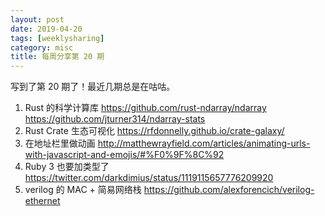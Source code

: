 ```yaml
---
layout: post
date: 2019-04-20
tags: [weeklysharing]
category: misc
title: 每周分享第 20 期
---
```


写到了第 20 期了！最近几期总是在咕咕。

1. Rust 的科学计算库 https://github.com/rust-ndarray/ndarray https://github.com/jturner314/ndarray-stats
2. Rust Crate 生态可视化 https://rfdonnelly.github.io/crate-galaxy/
3. 在地址栏里做动画 http://matthewrayfield.com/articles/animating-urls-with-javascript-and-emojis/#%F0%9F%8C%92
4. Ruby 3 也要加类型了 https://twitter.com/darkdimius/status/1119115657776209920
5. verilog 的 MAC + 简易网络栈 https://github.com/alexforencich/verilog-ethernet

